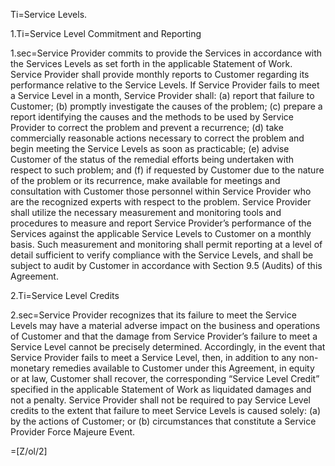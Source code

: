 Ti=Service Levels.

1.Ti=Service Level Commitment and Reporting

1.sec=Service Provider commits to provide the Services in accordance with the Services Levels as set forth in the applicable Statement of Work. Service Provider shall provide monthly reports to Customer regarding its performance relative to the Service Levels. If Service Provider fails to meet a Service Level in a month, Service Provider shall: (a) report that failure to Customer; (b) promptly investigate the causes of the problem; (c) prepare a report identifying the causes and the methods to be used by Service Provider to correct the problem and prevent a recurrence; (d) take commercially reasonable actions necessary to correct the problem and begin meeting the Service Levels as soon as practicable; (e) advise Customer of the status of the remedial efforts being undertaken with respect to such problem; and (f) if requested by Customer due to the nature of the problem or its recurrence, make available for meetings and consultation with Customer those personnel within Service Provider who are the recognized experts with respect to the problem. Service Provider shall utilize the necessary measurement and monitoring tools and procedures to measure and report Service Provider’s performance of the Services against the applicable Service Levels to Customer on a monthly basis. Such measurement and monitoring shall permit reporting at a level of detail sufficient to verify compliance with the Service Levels, and shall be subject to audit by Customer in accordance with Section 9.5 (Audits) of this Agreement.

2.Ti=Service Level Credits

2.sec=Service Provider recognizes that its failure to meet the Service Levels may have a material adverse impact on the business and operations of Customer and that the damage from Service Provider’s failure to meet a Service Level cannot be precisely determined. Accordingly, in the event that Service Provider fails to meet a Service Level, then, in addition to any non-monetary remedies available to Customer under this Agreement, in equity or at law, Customer shall recover, the corresponding “Service Level Credit” specified in the applicable Statement of Work as liquidated damages and not a penalty. Service Provider shall not be required to pay Service Level credits to the extent that failure to meet Service Levels is caused solely: (a) by the actions of Customer; or (b) circumstances that constitute a Service Provider Force Majeure Event.

=[Z/ol/2]

